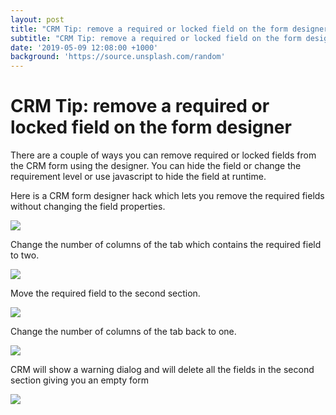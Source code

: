 ```yaml
---
layout: post
title: "CRM Tip: remove a required or locked field on the form designer"
subtitle: "CRM Tip: remove a required or locked field on the form designer"
date: '2019-05-09 12:08:00 +1000'
background: 'https://source.unsplash.com/random'
---
```


# CRM Tip: remove a required or locked field on the form designer



There are a couple of ways you can remove required or locked fields from the CRM form using the designer. You can hide the field or change the requirement level or use javascript to hide the field at runtime.

Here is a CRM form designer hack which lets you remove the required fields without changing the field properties.

![][7]

Change the number of columns of the tab which contains the required field to two.

![][9]

Move the required field to the second section.

![][11]

Change the number of columns of the tab back to one.

![][13]

CRM will show a warning dialog and will delete all the fields in the second section giving you an empty form

![][15]

[7]: /uploads/2019/05/crmform1.png
[9]: /uploads/2019/05/crmform2.png
[11]: /uploads/2019/05/crmform3.png

[13]: /uploads/2019/05/crmform4.png

[15]: /uploads/2019/05/crmform5.png
